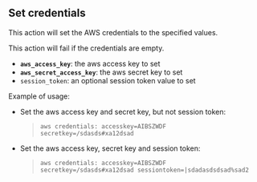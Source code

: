 ## Set credentials

This action will set the AWS credentials to the specified values.

This action will fail if the credentials are empty.

- **`aws_access_key`**: the aws access key to set
- **`aws_secret_access_key`**: the aws secret key to set
- `session_token`: an optional session token value to set

Example of usage:

- Set the aws access key and secret key, but not session token:

    > `aws credentials: accesskey=AIBSZWDF secretkey=/sdasds#xa12dsad`

- Set the aws access key, secret key and session token:

    > `aws credentials: accesskey=AIBSZWDF secretkey=/sdasds#xa12dsad sessiontoken=|sdadasdsdsad%sad2`
